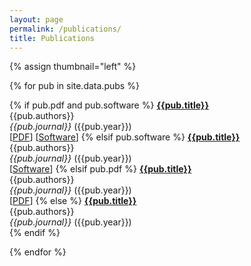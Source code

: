 ```yaml
---
layout: page
permalink: /publications/
title: Publications
---
```


{% assign thumbnail="left" %}

{% for pub in site.data.pubs %}

{% if pub.pdf and pub.software %}
  [**{{pub.title}}**]({{pub.url}})<br/>
  {{pub.authors}} <br/>
  <i>{{pub.journal}}</i> ({{pub.year}})<br/>
  [[PDF]({{pub.pdf}})] [[Software]({{pub.software}})]
{% elsif pub.software %}
  [**{{pub.title}}**]({{pub.url}})<br/>
  {{pub.authors}} <br/>
  <i>{{pub.journal}}</i> ({{pub.year}})<br/>
  [[Software]({{pub.software}})]
{% elsif pub.pdf %}
  [**{{pub.title}}**]({{pub.url}})<br/>
  {{pub.authors}} <br/>
  <i>{{pub.journal}}</i> ({{pub.year}})<br/>
  [[PDF]({{pub.pdf}})] 
{% else %}
  [**{{pub.title}}**]({{pub.url}})<br/>
  {{pub.authors}} <br/>
  <i>{{pub.journal}}</i> ({{pub.year}})<br/>
{% endif %}

{% endfor %}
